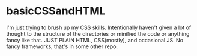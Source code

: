 # basicCSSandHTML

I'm just trying to brush up my CSS skills.
Intentionally haven't given a lot of thought to the structure of the directories or minified the code or anything fancy like that.
JUST PLAIN HTML, CSS(mostly), and occasional JS.
No fancy frameworks, that's in some other repo.

